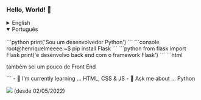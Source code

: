 ### Hello, World! 👋

<details>
<summary>English</summary>
<br>
```python
print('I'm a Python Developer')
```
```console
root@henriquelmeeee:~$ pip install Flask
```
```python
from flask import Flask
print('and I develop with Flask, a Python Micro Framework for web developer')
```
```html
<p>também sei um pouco de Front End</p>
```
- 🌱 I’m currently learning ... HTML, CSS & JS
- 💬 Ask me about ... Python

</details>


<details open>
<summary>Português</summary>
  <br>
  ```python
  print('Sou um desenvolvedor Python')
  ```
  ```console
  root@henriquelmeeee:~$ pip install Flask
  ```
  ```python
  from flask import Flask
  print('e desenvolvo back end com o framework Flask')
  ```
  ```html
  <p>também sei um pouco de Front End</p>
  ```
  - 🌱 I’m currently learning ... HTML, CSS & JS
  - 💬 Ask me about ... Python

</details>

![](https://komarev.com/ghpvc/?username=henriquelmeeee) (desde 02/05/2022)
<!--
**henriquelmeeee/henriquelmeeee** is a ✨ _special_ ✨ repository because its `README.md` (this file) appears on your GitHub profile.

Here are some ideas to get you started:

- 🔭 I’m currently working on ...
- 🌱 I’m currently learning ...
- 👯 I’m looking to collaborate on ...
- 🤔 I’m looking for help with ...
- 💬 Ask me about ...
- 📫 How to reach me: ...
- 😄 Pronouns: ...
- ⚡ Fun fact: ...
-->
